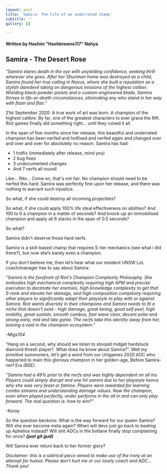 ```yaml
---
layout: post
title: 'Samira: The life of an underrated champ'
subtitle: ''
gallery: []

---
```

#### Written by Hashim "Hashbrowns117" Nahya

## Samira - The Desert Rose

_“Samira stares death in the eye with unyielding confidence, seeking thrill wherever she goes. After her Shuriman home was destroyed as a child, Samira found her true calling in Noxus, where she built a reputation as a stylish daredevil taking on dangerous missions of the highest caliber. Wielding black-powder pistols and a custom-engineered blade, Samira thrives in life-or-death circumstances, eliminating any who stand in her way with flash and flair.”_

21st September 2020: A true work of art was born. A champion of the highest calibre. By far, one of the greatest characters to ever grace the Rift. Riot games finally did something right… until they ruined it all.

In the span of five months since her release, this beautiful and underrated champion has been nerfed and hotfixed and nerfed again and changed over and over and over for absolutely no reason. Samira has had:

* 1 hotfix (immediately after release, mind you)
* 2 bug fixes
* 3 undocumented changes
* And 7 nerfs all round!

Like… Rito… Come on, that's not fair. No champion should need to be nerfed this hard. Samira was perfectly fine upon her release, and there was nothing to warrant such injustice.

  
So what, if she could destroy all incoming projectiles?

So what, if she could apply 100% life steal effectiveness on abilities? And 100 to 0 a champion in a matter of seconds? And knock-up an immobilised champion and apply all 6 stacks in the span of 0.5 seconds?

So what?

Samira didn't deserve those hard nerfs.

Samira is a skill-based champ that requires S-tier mechanics (see what i did there?), but now she’s barely even a champion.

If you don't believe me, then let’s hear what our resident UNSW LoL coach/manager has to say about Samira:

_“Samira is the forefront of Riot's Champion Complexity Philosophy. She embodies high mechanical complexity requiring high APM and precise execution to decimate her enemies, high knowledge complexity to get that S-rank and elevate her damage, and high composition complexity requiring other players to significantly adapt their playstyle to play with or against Samira. Riot wants diversity in their champions and Samira needs to fit a niche that doesn't exist - high damage, great laning, good self peel, high mobility, great sustain, smooth combos, fast wave clear, decent poke and strong early, mid and late game. The nerfs take this identity away from her, leaving a void in the champion ecosystem.”_

_-Migs104_

“Hang on a second, why should we listen to stoopid midget hardstuck diamond thresh player?. What does he know about Samira?”. Well my primitive summoners, let’s get a word from our Unigames 2020 ADC who happened to main this glorious champion in her golden-age, Before Samira-nerf Era _(BSE)._

_“Samira had a 49% prior to the nerfs and was highly dependent on all ins. Players could simply disrupt and one hit samira due to her playstyle hence why she was very feast or famine. Players were rewarded for learning combo streams and understanding damage values. Now the champion, even when played perfectly, under performs in the all in and can only play forward. The real question is: how to win?”_

_-Koray_

So the question beckons: What is the way forward for our queen Samira? Will she ever become meta again? When will devs just go back to beating up Aphelios instead? Will shit ADCs in the botlane finally stop complaining for once? **_(just git gud)_**

Will Samira ever return back to her former glory?

_Disclaimer: this is a satirical piece aimed to make use of the irony at an attempt for humor. Please don’t hurt me or our lovely coach and ADC… Thank you!_